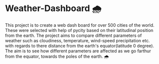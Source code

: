 # Weather-Dashboard :cloud_with_rain:
This project is to create a web dash board for over 500 cities of the world. These were selected with help of pycity based on their latitudinal position from the earth. 
The project aims to compare different parameters of weather such as cloudiness, temperature, wind-speed precipitation etc. with regards to there distance from the earth's equator(latitude 0 degree). 
The aim is to see how different parameters are affected as we go farthur from the equator, towards the poles of the earth. 
:cloud_with_rain:
